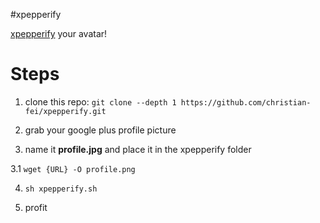 #xpepperify

[xpepperify](http://xpeppers.com) your avatar!

# Steps

1. clone this repo: `git clone --depth 1 https://github.com/christian-fei/xpepperify.git`

2. grab your google plus profile picture

3. name it **profile.jpg** and place it in the xpepperify folder

3.1 `wget {URL} -O profile.png`

4. `sh xpepperify.sh`

5. profit
